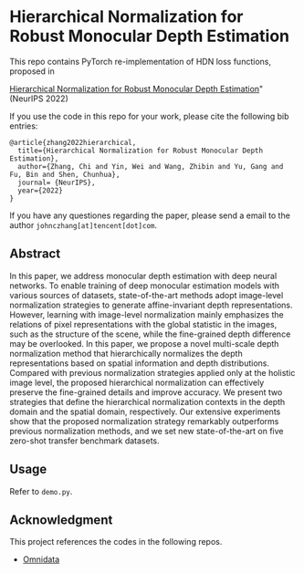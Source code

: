# Hierarchical Normalization for Robust Monocular Depth Estimation

This repo contains PyTorch re-implementation of HDN loss functions, proposed in  

[Hierarchical Normalization for Robust Monocular Depth Estimation](https://openreview.net/pdf?id=BNqRpzwyOFU)" (NeurIPS 2022)  



If you use the code in this repo for your work, please cite the following bib entries:


    @article{zhang2022hierarchical,
      title={Hierarchical Normalization for Robust Monocular Depth Estimation},
      author={Zhang, Chi and Yin, Wei and Wang, Zhibin and Yu, Gang and Fu, Bin and Shen, Chunhua},
      journal= {NeurIPS},
      year={2022}
    }


If you have any questiones regarding the paper, please send a email to the author `johnczhang[at]tencent[dot]com`.

## Abstract

In this paper, we address monocular depth estimation with deep neural networks. To enable training of deep monocular estimation models with various sources of datasets, state-of-the-art methods adopt image-level normalization strategies to generate affine-invariant depth representations. However, learning with image-level normalization mainly emphasizes the relations of pixel representations with the global statistic in the images, such as the structure of the scene, while the fine-grained depth difference may be overlooked. In this paper, we propose a novel multi-scale depth normalization method that hierarchically normalizes the depth representations based on spatial information and depth distributions. Compared with previous normalization strategies applied only at the holistic image level, the proposed hierarchical normalization can effectively preserve the fine-grained details and improve accuracy. We present two strategies that define the hierarchical normalization contexts in the depth domain and the spatial domain, respectively. Our extensive experiments show that the proposed normalization strategy remarkably outperforms previous normalization methods, and we set new state-of-the-art on five zero-shot transfer benchmark datasets.

## Usage
Refer to `demo.py`.

## Acknowledgment
This project references the codes in the following repos.
- [Omnidata](https://github.com/EPFL-VILAB/omnidata)


